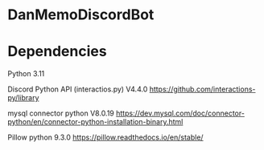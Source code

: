 # DanMemoDiscordBot

# Dependencies

Python 3.11

Discord Python API (interactios.py) V4.4.0
https://github.com/interactions-py/library

mysql connector python V8.0.19
https://dev.mysql.com/doc/connector-python/en/connector-python-installation-binary.html

Pillow python 9.3.0
https://pillow.readthedocs.io/en/stable/
